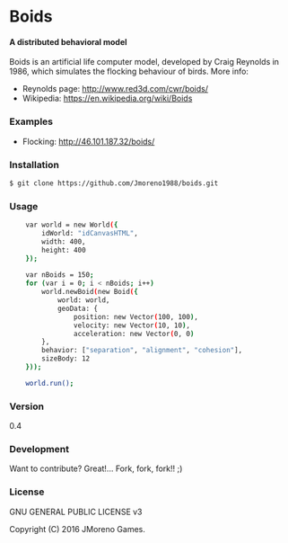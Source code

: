 # Boids
#### A distributed behavioral model

Boids is an artificial life computer model, developed by Craig Reynolds in 1986, which simulates the flocking behaviour of birds.
More info: 
 - Reynolds page: http://www.red3d.com/cwr/boids/
 - Wikipedia: https://en.wikipedia.org/wiki/Boids

### Examples
 - Flocking: http://46.101.187.32/boids/

### Installation
```sh
$ git clone https://github.com/Jmoreno1988/boids.git
```

### Usage
```sh
    var world = new World({
        idWorld: "idCanvasHTML",
        width: 400,
        height: 400
    });
    
    var nBoids = 150;
    for (var i = 0; i < nBoids; i++)
        world.newBoid(new Boid({
            world: world,
            geoData: {
                position: new Vector(100, 100),
                velocity: new Vector(10, 10),
                acceleration: new Vector(0, 0)
        },
        behavior: ["separation", "alignment", "cohesion"],
        sizeBody: 12
    }));

    world.run();
```

### Version
0.4

### Development
Want to contribute? Great!... Fork, fork, fork!! ;)

### License
GNU GENERAL PUBLIC LICENSE v3

Copyright (C) 2016 JMoreno Games.
